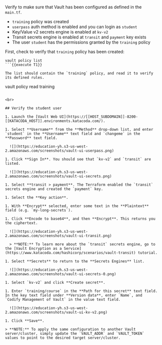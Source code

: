 Verify to make sure that Vault has been configured as defined in the `main.tf`.

- `training` policy was created
- `userpass` auth method is enabled and you can login as `student`
- Key/Value v2 secrets engine is enabled at `kv-v2`
- Transit secrets engine is enabled at `transit` and `payment` key exists
- The user `student` has the permissions granted by the `training` policy


First, check to verify that `training` policy has been created:

```
vault policy list
```{{execute T1}}

The list should contain the `training` policy, and read it to verify its defined rules.

```
vault policy read training
```{{execute T1}}

<br>

## Verify the student user

1. Launch the [Vault Web UI](https://[[HOST_SUBDOMAIN]]-8200-[[KATACODA_HOST]].environments.katacoda.com/).

1. Select **Username** from the **Method** drop-down list, and enter `student` in the **Username** text field and `changeme` in the **Password** text field.

  ![](https://education-yh.s3-us-west-2.amazonaws.com/screenshots/vault-ui-userpass.png)

1. Click **Sign In**. You should see that `kv-v2` and `transit` are listed.

  ![](https://education-yh.s3-us-west-2.amazonaws.com/screenshots/vault-ui-secrets.png)

1. Select **transit > payment**. The Terraform enabled the `transit` secrets engine and created the `payment` key.

1. Select the **Key action**.

1. With **Encrypt** selected, enter some text in the **Plaintext** field (e.g. `my-long-secrets`).

1. Click **Encode to base64**, and then **Encrypt**. This returns you the ciphertext.

  ![](https://education-yh.s3-us-west-2.amazonaws.com/screenshots/vault-ui-transit.png)

  > **NOTE:** To learn more about the `transit` secrets engine, go to the [Vault Encryption as a Service](https://www.katacoda.com/hashicorp/scenarios/vault-transit) tutorial.

1. Select **Secrets** to return to the **Secrets Engines** list.

  ![](https://education-yh.s3-us-west-2.amazonaws.com/screenshots/vault-ui-secrets-0.png)

1. Select `kv-v2` and click **Create secret**.

1. Enter `training/course` in the **Path for this secret** text field. In the key text field under **Version data**, enter `Name`, and `Codify Management of Vault` in the value text field.

  ![](https://education-yh.s3-us-west-2.amazonaws.com/screenshots/vault-ui-kv-v2.png)

1. Click **Save**.

> **NOTE:** To apply the same configuration to another Vault server/cluster, simply update the `VAULT_ADDR` and `VAULT_TOKEN` values to point to the desired target server/cluster.
